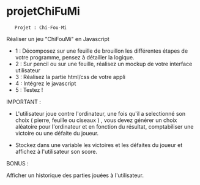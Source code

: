 # projetChiFuMi
       Projet : Chi-Fou-Mi

Réaliser un jeu "ChiFouMi" en Javascript

- 1 : Décomposez sur une feuille de brouillon les différentes étapes de votre programme, pensez à détailler la logique.
- 2 : Sur pencil ou sur une feuille, réalisez un mockup de votre interface utilisateur
- 3 : Réalisez la partie html/css de votre appli
- 4 : Intégrez le javascript
- 5 : Testez !


IMPORTANT :

- L'utilisateur joue contre l'ordinateur, une fois qu'il a selectionné son choix ( pierre, feuille ou ciseaux ) , vous
  devez générer un choix aléatoire pour l'ordinateur et en fonction du résultat, comptabiliser une victoire ou une défaite
  du joueur.

- Stockez dans une variable les victoires et les défaites du joueur et affichez à l'utilisateur son score.

BONUS :

Afficher un historique des parties jouées à l'utilisateur.